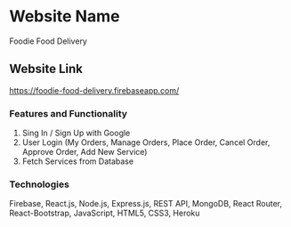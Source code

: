 # Website Name
Foodie Food Delivery

## Website Link

https://foodie-food-delivery.firebaseapp.com/

### Features and Functionality
1. Sing In / Sign Up with Google
2. User Login (My Orders, Manage Orders, Place Order, Cancel Order, Approve Order, Add New Service)
3. Fetch Services from Database

### Technologies
Firebase, React.js, Node.js, Express.js, REST API, MongoDB, React Router, React-Bootstrap, JavaScript, HTML5, CSS3, Heroku